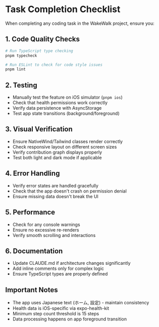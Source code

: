 # Task Completion Checklist

When completing any coding task in the WakeWalk project, ensure you:

## 1. Code Quality Checks
```bash
# Run TypeScript type checking
pnpm typecheck

# Run ESLint to check for code style issues
pnpm lint
```

## 2. Testing
- Manually test the feature on iOS simulator (`pnpm ios`)
- Check that health permissions work correctly
- Verify data persistence with AsyncStorage
- Test app state transitions (background/foreground)

## 3. Visual Verification
- Ensure NativeWind/Tailwind classes render correctly
- Check responsive layout on different screen sizes
- Verify contribution graph displays properly
- Test both light and dark mode if applicable

## 4. Error Handling
- Verify error states are handled gracefully
- Check that the app doesn't crash on permission denial
- Ensure missing data doesn't break the UI

## 5. Performance
- Check for any console warnings
- Ensure no excessive re-renders
- Verify smooth scrolling and interactions

## 6. Documentation
- Update CLAUDE.md if architecture changes significantly
- Add inline comments only for complex logic
- Ensure TypeScript types are properly defined

## Important Notes
- The app uses Japanese text (ホーム, 設定) - maintain consistency
- Health data is iOS-specific via expo-health-kit
- Minimum step count threshold is 15 steps
- Data processing happens on app foreground transition